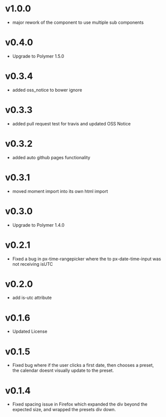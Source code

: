 v1.0.0
==================
* major rework of the component to use multiple sub components

v0.4.0
==================
* Upgrade to Polymer 1.5.0

v0.3.4
==================
* added oss_notice to bower ignore

v0.3.3
==================
* added pull request test for travis and updated OSS Notice

v0.3.2
==================
* added auto github pages functionality

v0.3.1
==================
* moved moment import into its own html import

v0.3.0
==================
* Upgrade to Polymer 1.4.0

v0.2.1
==================
* Fixed a bug in px-time-rangepicker where the to px-date-time-input was not receiving isUTC

v0.2.0
==================
* add is-utc attribute

v0.1.6
==================
* Updated License

v0.1.5
==================
* Fixed bug where if the user clicks a first date, then chooses a preset, the calendar doesnt visually update to the preset.

v0.1.4
==================
* Fixed spacing issue in Firefox which expanded the div beyond the expected size, and wrapped the presets div down.
